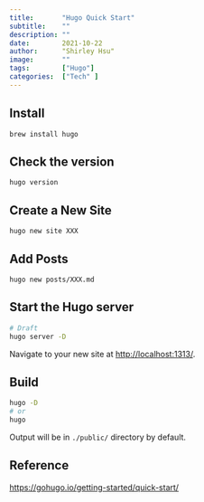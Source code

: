 ```yaml
---
title:       "Hugo Quick Start"
subtitle:    ""
description: ""
date:        2021-10-22
author:      "Shirley Hsu"
image:       ""
tags:        ["Hugo"]
categories:  ["Tech" ]
---
```


## Install

```
brew install hugo
```

## Check the version

```
hugo version
```

## Create a New Site

```
hugo new site XXX
```

## Add Posts

```
hugo new posts/XXX.md
```

## Start the Hugo server

```bash
# Draft
hugo server -D
```

Navigate to your new site at <http://localhost:1313/>.

## Build

```bash
hugo -D
# or
hugo
```

Output will be in `./public/` directory by default.

## Reference

<https://gohugo.io/getting-started/quick-start/>